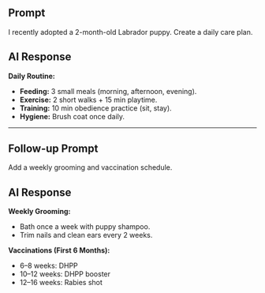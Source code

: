 ## Prompt
I recently adopted a 2-month-old Labrador puppy. Create a daily care plan.

## AI Response
**Daily Routine:**
- **Feeding:** 3 small meals (morning, afternoon, evening).
- **Exercise:** 2 short walks + 15 min playtime.
- **Training:** 10 min obedience practice (sit, stay).
- **Hygiene:** Brush coat once daily.

---

## Follow-up Prompt
Add a weekly grooming and vaccination schedule.

## AI Response
**Weekly Grooming:**
- Bath once a week with puppy shampoo.
- Trim nails and clean ears every 2 weeks.

**Vaccinations (First 6 Months):**
- 6–8 weeks: DHPP  
- 10–12 weeks: DHPP booster  
- 12–16 weeks: Rabies shot